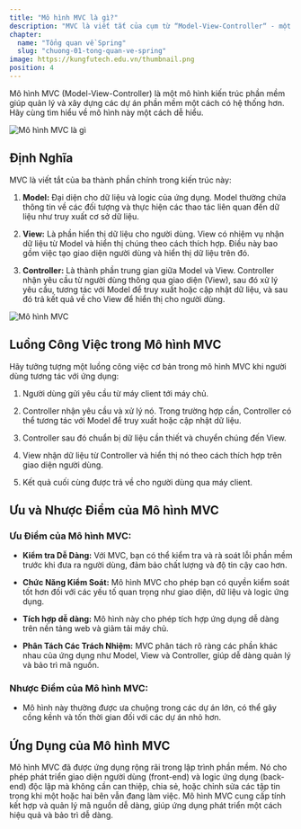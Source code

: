 ```yaml
---
title: "Mô hình MVC là gì?"
description: "MVC là viết tắt của cụm từ “Model-View-Controller“ - một mô hình kiến trúc phần mềm được tạo ra với mục đích quản lí và xây dựng dự án phần mềm có hệ thống hơn."
chapter:
  name: "Tổng quan về Spring"
  slug: "chuong-01-tong-quan-ve-spring"
image: https://kungfutech.edu.vn/thumbnail.png
position: 4
---
```


Mô hình MVC (Model-View-Controller) là một mô hình kiến trúc phần mềm giúp quản lý và xây dựng các dự án phần mềm một cách có hệ thống hơn. Hãy cùng tìm hiểu về mô hình này một cách dễ hiểu.

![Mô hình MVC là gì](https://github.com/techmely/hoc-lap-trinh/assets/29374426/ccf4b629-2efb-48e7-ac73-30ef550bb7cb)

## Định Nghĩa

MVC là viết tắt của ba thành phần chính trong kiến trúc này:

1. **Model:** Đại diện cho dữ liệu và logic của ứng dụng. Model thường chứa thông tin về các đối tượng và thực hiện các thao tác liên quan đến dữ liệu như truy xuất cơ sở dữ liệu.

2. **View:** Là phần hiển thị dữ liệu cho người dùng. View có nhiệm vụ nhận dữ liệu từ Model và hiển thị chúng theo cách thích hợp. Điều này bao gồm việc tạo giao diện người dùng và hiển thị dữ liệu trên đó.

3. **Controller:** Là thành phần trung gian giữa Model và View. Controller nhận yêu cầu từ người dùng thông qua giao diện (View), sau đó xử lý yêu cầu, tương tác với Model để truy xuất hoặc cập nhật dữ liệu, và sau đó trả kết quả về cho View để hiển thị cho người dùng.

![Mô hình MVC](https://github.com/techmely/hoc-lap-trinh/assets/29374426/4f3a0d22-eebe-49bd-bc32-9df03fe8ae6b)

## Luồng Công Việc trong Mô hình MVC

Hãy tưởng tượng một luồng công việc cơ bản trong mô hình MVC khi người dùng tương tác với ứng dụng:

1. Người dùng gửi yêu cầu từ máy client tới máy chủ.

2. Controller nhận yêu cầu và xử lý nó. Trong trường hợp cần, Controller có thể tương tác với Model để truy xuất hoặc cập nhật dữ liệu.

3. Controller sau đó chuẩn bị dữ liệu cần thiết và chuyển chúng đến View.

4. View nhận dữ liệu từ Controller và hiển thị nó theo cách thích hợp trên giao diện người dùng.

5. Kết quả cuối cùng được trả về cho người dùng qua máy client.

## Ưu và Nhược Điểm của Mô hình MVC

### Ưu Điểm của Mô hình MVC:

- **Kiểm tra Dễ Dàng:** Với MVC, bạn có thể kiểm tra và rà soát lỗi phần mềm trước khi đưa ra người dùng, đảm bảo chất lượng và độ tin cậy cao hơn.

- **Chức Năng Kiểm Soát:** Mô hình MVC cho phép bạn có quyền kiểm soát tốt hơn đối với các yếu tố quan trọng như giao diện, dữ liệu và logic ứng dụng.

- **Tích hợp dễ dàng:** Mô hình này cho phép tích hợp ứng dụng dễ dàng trên nền tảng web và giảm tải máy chủ.

- **Phân Tách Các Trách Nhiệm:** MVC phân tách rõ ràng các phần khác nhau của ứng dụng như Model, View và Controller, giúp dễ dàng quản lý và bảo trì mã nguồn.

### Nhược Điểm của Mô hình MVC:

- Mô hình này thường được ưa chuộng trong các dự án lớn, có thể gây cồng kềnh và tốn thời gian đối với các dự án nhỏ hơn.

## Ứng Dụng của Mô hình MVC

Mô hình MVC đã được ứng dụng rộng rãi trong lập trình phần mềm. Nó cho phép phát triển giao diện người dùng (front-end) và logic ứng dụng (back-end) độc lập mà không cần can thiệp, chia sẻ, hoặc chỉnh sửa các tập tin trong khi một hoặc hai bên vẫn đang làm việc. Mô hình MVC cung cấp tính kết hợp và quản lý mã nguồn dễ dàng, giúp ứng dụng phát triển một cách hiệu quả và bảo trì dễ dàng.
